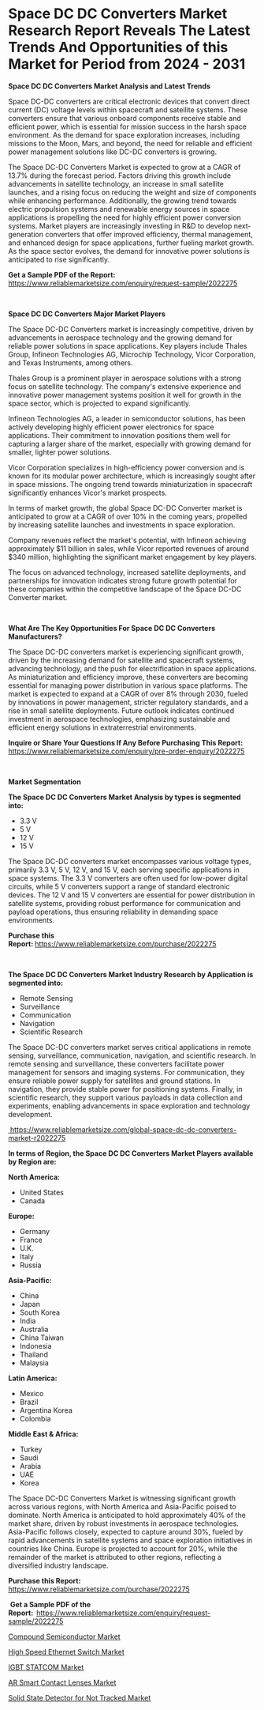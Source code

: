 <p><h1>Space DC DC Converters Market Research Report Reveals The Latest Trends And Opportunities of this Market for Period from 2024 - 2031</h1></p><p><strong>Space DC DC Converters Market Analysis and Latest Trends</strong></p>
<p><p>Space DC-DC converters are critical electronic devices that convert direct current (DC) voltage levels within spacecraft and satellite systems. These converters ensure that various onboard components receive stable and efficient power, which is essential for mission success in the harsh space environment. As the demand for space exploration increases, including missions to the Moon, Mars, and beyond, the need for reliable and efficient power management solutions like DC-DC converters is growing.</p><p>The Space DC-DC Converters Market is expected to grow at a CAGR of 13.7% during the forecast period. Factors driving this growth include advancements in satellite technology, an increase in small satellite launches, and a rising focus on reducing the weight and size of components while enhancing performance. Additionally, the growing trend towards electric propulsion systems and renewable energy sources in space applications is propelling the need for highly efficient power conversion systems. Market players are increasingly investing in R&D to develop next-generation converters that offer improved efficiency, thermal management, and enhanced design for space applications, further fueling market growth. As the space sector evolves, the demand for innovative power solutions is anticipated to rise significantly.</p></p>
<p><strong>Get a Sample PDF of the Report:&nbsp;</strong> <a href="https://www.reliablemarketsize.com/enquiry/request-sample/2022275?utm_campaign=1105&utm_medium=2&utm_source=Github&utm_content=ia&utm_term=28102024&utm_id=space-dc-dc-converters">https://www.reliablemarketsize.com/enquiry/request-sample/2022275</a></p>
<p>&nbsp;</p>
<p><strong>Space DC DC Converters Major Market Players</strong></p>
<p><p>The Space DC-DC Converters market is increasingly competitive, driven by advancements in aerospace technology and the growing demand for reliable power solutions in space applications. Key players include Thales Group, Infineon Technologies AG, Microchip Technology, Vicor Corporation, and Texas Instruments, among others. </p><p>Thales Group is a prominent player in aerospace solutions with a strong focus on satellite technology. The company's extensive experience and innovative power management systems position it well for growth in the space sector, which is projected to expand significantly. </p><p>Infineon Technologies AG, a leader in semiconductor solutions, has been actively developing highly efficient power electronics for space applications. Their commitment to innovation positions them well for capturing a larger share of the market, especially with growing demand for smaller, lighter power solutions.</p><p>Vicor Corporation specializes in high-efficiency power conversion and is known for its modular power architecture, which is increasingly sought after in space missions. The ongoing trend towards miniaturization in spacecraft significantly enhances Vicor's market prospects.</p><p>In terms of market growth, the global Space DC-DC Converter market is anticipated to grow at a CAGR of over 10% in the coming years, propelled by increasing satellite launches and investments in space exploration. </p><p>Company revenues reflect the market's potential, with Infineon achieving approximately $11 billion in sales, while Vicor reported revenues of around $340 million, highlighting the significant market engagement by key players.</p><p>The focus on advanced technology, increased satellite deployments, and partnerships for innovation indicates strong future growth potential for these companies within the competitive landscape of the Space DC-DC Converter market.</p></p>
<p>&nbsp;</p>
<p><strong>What Are The Key Opportunities For Space DC DC Converters Manufacturers?</strong></p>
<p><p>The Space DC-DC converters market is experiencing significant growth, driven by the increasing demand for satellite and spacecraft systems, advancing technology, and the push for electrification in space applications. As miniaturization and efficiency improve, these converters are becoming essential for managing power distribution in various space platforms. The market is expected to expand at a CAGR of over 8% through 2030, fueled by innovations in power management, stricter regulatory standards, and a rise in small satellite deployments. Future outlook indicates continued investment in aerospace technologies, emphasizing sustainable and efficient energy solutions in extraterrestrial environments.</p></p>
<p><strong>Inquire or Share Your Questions If Any Before Purchasing This Report:</strong> <a href="https://www.reliablemarketsize.com/enquiry/pre-order-enquiry/2022275?utm_campaign=1105&utm_medium=2&utm_source=Github&utm_content=ia&utm_term=28102024&utm_id=space-dc-dc-converters">https://www.reliablemarketsize.com/enquiry/pre-order-enquiry/2022275</a></p>
<p>&nbsp;</p>
<p><strong>Market Segmentation</strong></p>
<p><strong>The Space DC DC Converters Market Analysis by types is segmented into:</strong></p>
<p><ul><li>3.3 V</li><li>5 V</li><li>12 V</li><li>15 V</li></ul></p>
<p><p>The Space DC-DC converters market encompasses various voltage types, primarily 3.3 V, 5 V, 12 V, and 15 V, each serving specific applications in space systems. The 3.3 V converters are often used for low-power digital circuits, while 5 V converters support a range of standard electronic devices. The 12 V and 15 V converters are essential for power distribution in satellite systems, providing robust performance for communication and payload operations, thus ensuring reliability in demanding space environments.</p></p>
<p><strong>Purchase this Report:&nbsp;</strong><a href="https://www.reliablemarketsize.com/purchase/2022275?utm_campaign=1105&utm_medium=2&utm_source=Github&utm_content=ia&utm_term=28102024&utm_id=space-dc-dc-converters">https://www.reliablemarketsize.com/purchase/2022275</a></p>
<p>&nbsp;</p>
<p><strong>The Space DC DC Converters Market Industry Research by Application is segmented into:</strong></p>
<p><ul><li>Remote Sensing</li><li>Surveillance</li><li>Communication</li><li>Navigation</li><li>Scientific Research</li></ul></p>
<p><p>The Space DC-DC converters market serves critical applications in remote sensing, surveillance, communication, navigation, and scientific research. In remote sensing and surveillance, these converters facilitate power management for sensors and imaging systems. For communication, they ensure reliable power supply for satellites and ground stations. In navigation, they provide stable power for positioning systems. Finally, in scientific research, they support various payloads in data collection and experiments, enabling advancements in space exploration and technology development.</p></p>
<p><a href="https://www.reliablemarketsize.com/global-space-dc-dc-converters-market-r2022275?utm_campaign=1105&utm_medium=2&utm_source=Github&utm_content=ia&utm_term=28102024&utm_id=space-dc-dc-converters">&nbsp;https://www.reliablemarketsize.com/global-space-dc-dc-converters-market-r2022275</a></p>
<p><strong>In terms of Region, the Space DC DC Converters Market Players available by Region are:</strong></p>
<p>
    <p> <strong> North America: </strong>
        <ul>
            <li>United States</li>
            <li>Canada</li>
        </ul>
        </p> 
    <p> <strong> Europe: </strong>
        <ul>
            <li>Germany</li>
            <li>France</li>
            <li>U.K.</li>
            <li>Italy</li>
            <li>Russia</li>
        </ul>
        </p> 
    <p> <strong> Asia-Pacific: </strong>
        <ul>
            <li>China</li>
            <li>Japan</li>
            <li>South Korea</li>
            <li>India</li>
            <li>Australia</li>
            <li>China Taiwan</li>
            <li>Indonesia</li>
            <li>Thailand</li>
            <li>Malaysia</li>
        </ul>
        </p> 
    <p> <strong> Latin America: </strong>
        <ul>
            <li>Mexico</li>
            <li>Brazil</li>
            <li>Argentina Korea</li>
            <li>Colombia</li>
        </ul>
        </p> 
    <p> <strong> Middle East & Africa: </strong>
        <ul>
            <li>Turkey</li>
            <li>Saudi</li>
            <li>Arabia</li>
            <li>UAE</li>
            <li>Korea</li>
        </ul>
    </p>
    </p>
<p><p>The Space DC-DC Converters Market is witnessing significant growth across various regions, with North America and Asia-Pacific poised to dominate. North America is anticipated to hold approximately 40% of the market share, driven by robust investments in aerospace technologies. Asia-Pacific follows closely, expected to capture around 30%, fueled by rapid advancements in satellite systems and space exploration initiatives in countries like China. Europe is projected to account for 20%, while the remainder of the market is attributed to other regions, reflecting a diversified industry landscape.</p></p>
<p><strong>Purchase this Report: </strong><a href="https://www.reliablemarketsize.com/purchase/2022275?utm_campaign=1105&utm_medium=2&utm_source=Github&utm_content=ia&utm_term=28102024&utm_id=space-dc-dc-converters">https://www.reliablemarketsize.com/purchase/2022275</a></p>
<p>&nbsp;<strong>Get a Sample PDF of the Report:&nbsp;&nbsp;</strong><a href="https://www.reliablemarketsize.com/enquiry/request-sample/2022275?utm_campaign=1105&utm_medium=2&utm_source=Github&utm_content=ia&utm_term=28102024&utm_id=space-dc-dc-converters">https://www.reliablemarketsize.com/enquiry/request-sample/2022275</a></p>
<p><strong></strong></p>
<p><p><a href="https://www.linkedin.com/pulse/compound-semiconductor-market-growth-segmentation-regional-analysis-phjme?utm_campaign=1105&utm_medium=2&utm_source=Github&utm_content=ia&utm_term=28102024&utm_id=space-dc-dc-converters">Compound Semiconductor Market</a></p><p><a href="https://www.linkedin.com/pulse/global-high-speed-ethernet-switch-market-trends-forecasts-2jcee?utm_campaign=1105&utm_medium=2&utm_source=Github&utm_content=ia&utm_term=28102024&utm_id=space-dc-dc-converters">High Speed Ethernet Switch Market</a></p><p><a href="https://github.com/NorbertYates/Market-Research-Report-List-7/blob/main/igbt-statcom-market.md?utm_campaign=1105&utm_medium=2&utm_source=Github&utm_content=ia&utm_term=28102024&utm_id=space-dc-dc-converters">IGBT STATCOM Market</a></p><p><a href="https://www.linkedin.com/pulse/ar-smart-contact-lenses-market-research-report-exploring-eqw9e?utm_campaign=1105&utm_medium=2&utm_source=Github&utm_content=ia&utm_term=28102024&utm_id=space-dc-dc-converters">AR Smart Contact Lenses Market</a></p><p><a href="https://www.linkedin.com/pulse/solid-state-detector-tracked-market-global-insights-regional-hh2pf?utm_campaign=1105&utm_medium=2&utm_source=Github&utm_content=ia&utm_term=28102024&utm_id=space-dc-dc-converters">Solid State Detector for Not Tracked Market</a></p></p>